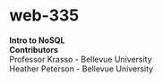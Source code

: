 # web-335 <br>
<b>Intro to NoSQL<br>
Contributors</b><br>
Professor Krasso - Bellevue University <br>
Heather Peterson - Bellevue University <br>
